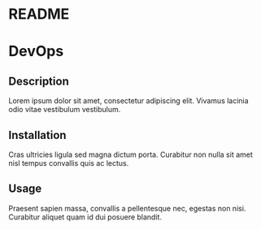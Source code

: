 # README

# DevOps

## Description
Lorem ipsum dolor sit amet, consectetur adipiscing elit. Vivamus lacinia odio vitae vestibulum vestibulum.

## Installation
Cras ultricies ligula sed magna dictum porta. Curabitur non nulla sit amet nisl tempus convallis quis ac lectus.

## Usage
Praesent sapien massa, convallis a pellentesque nec, egestas non nisi. Curabitur aliquet quam id dui posuere blandit.
